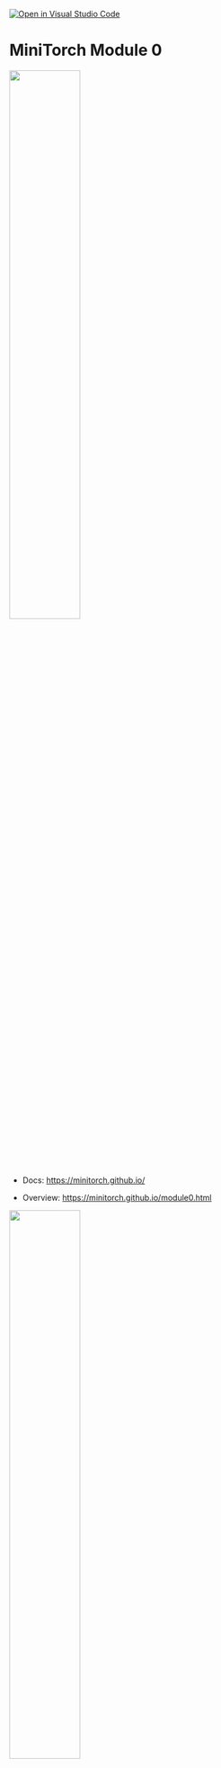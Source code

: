 [![Open in Visual Studio Code](https://classroom.github.com/assets/open-in-vscode-718a45dd9cf7e7f842a935f5ebbe5719a5e09af4491e668f4dbf3b35d5cca122.svg)](https://classroom.github.com/online_ide?assignment_repo_id=14487370&assignment_repo_type=AssignmentRepo)
# MiniTorch Module 0

<img src="https://minitorch.github.io/minitorch.svg" width="50%px">

* Docs: https://minitorch.github.io/

* Overview: https://minitorch.github.io/module0.html

<img src="C:\Users\MANIDEEP\github-classroom\minitorch\minitorch-module-0-BapureddyY\1.png" width="50%px">

<img src="C:\Users\MANIDEEP\github-classroom\minitorch\minitorch-module-0-BapureddyY\2.png" width="50%px">

<img src="C:\Users\MANIDEEP\github-classroom\minitorch\minitorch-module-0-BapureddyY\3.png" width="50%px">

<img src="C:\Users\MANIDEEP\github-classroom\minitorch\minitorch-module-0-BapureddyY\4.png" width="50%px">